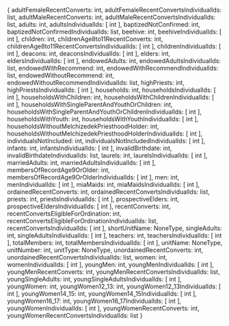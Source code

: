 {
  adultFemaleRecentConverts: int,
  adultFemaleRecentConvertsIndividualIds: list,
  adultMaleRecentConverts: int,
  adultMaleRecentConvertsIndividualIds: list,
  adults: int,
  adultsIndividualIds: [
    int
  ],
  baptizedNotConfirmed: int,
  baptizedNotConfirmedIndividualIds: list,
  beehive: int,
  beehiveIndividualIds: [
    int
  ],
  children: int,
  childrenAge8to11RecentConverts: int,
  childrenAge8to11RecentConvertsIndividualIds: [
    int
  ],
  childrenIndividualIds: [
    int
  ],
  deacons: int,
  deaconsIndividualIds: [
    int
  ],
  elders: int,
  eldersIndividualIds: [
    int
  ],
  endowedAdults: int,
  endowedAdultsIndividualIds: list,
  endowedWithRecommend: int,
  endowedWithRecommendIndividualIds: list,
  endowedWithoutRecommend: int,
  endowedWithoutRecommendIndividualIds: list,
  highPriests: int,
  highPriestsIndividualIds: [
    int
  ],
  households: int,
  householdsIndividualIds: [
    int
  ],
  householdsWithChildren: int,
  householdsWithChildrenIndividualIds: [
    int
  ],
  householdsWithSingleParentAndYouthOrChildren: int,
  householdsWithSingleParentAndYouthOrChildrenIndividualIds: [
    int
  ],
  householdsWithYouth: int,
  householdsWithYouthIndividualIds: [
    int
  ],
  householdsWithoutMelchizedekPriesthoodHolder: int,
  householdsWithoutMelchizedekPriesthoodHolderIndividualIds: [
    int
  ],
  individualsNotIncluded: int,
  individualsNotIncludedIndividualIds: [
    int
  ],
  infants: int,
  infantsIndividualIds: [
    int
  ],
  invalidBirthdate: int,
  invalidBirthdateIndividualIds: list,
  laurels: int,
  laurelsIndividualIds: [
    int
  ],
  marriedAdults: int,
  marriedAdultsIndividualIds: [
    int
  ],
  membersOfRecordAge9OrOlder: int,
  membersOfRecordAge9OrOlderIndividualIds: [
    int
  ],
  men: int,
  menIndividualIds: [
    int
  ],
  miaMaids: int,
  miaMaidsIndividualIds: [
    int
  ],
  ordainedRecentConverts: int,
  ordainedRecentConvertsIndividualIds: list,
  priests: int,
  priestsIndividualIds: [
    int
  ],
  prospectiveElders: int,
  prospectiveEldersIndividualIds: [
    int
  ],
  recentConverts: int,
  recentConvertsEligibleForOrdination: int,
  recentConvertsEligibleForOrdinationIndividualIds: list,
  recentConvertsIndividualIds: [
    int
  ],
  shortUnitName: NoneType,
  singleAdults: int,
  singleAdultsIndividualIds: [
    int
  ],
  teachers: int,
  teachersIndividualIds: [
    int
  ],
  totalMembers: int,
  totalMembersIndividualIds: [
    int
  ],
  unitName: NoneType,
  unitNumber: int,
  unitType: NoneType,
  unordainedRecentConverts: int,
  unordainedRecentConvertsIndividualIds: list,
  women: int,
  womenIndividualIds: [
    int
  ],
  youngMen: int,
  youngMenIndividualIds: [
    int
  ],
  youngMenRecentConverts: int,
  youngMenRecentConvertsIndividualIds: list,
  youngSingleAdults: int,
  youngSingleAdultsIndividualIds: [
    int
  ],
  youngWomen: int,
  youngWomen12_13: int,
  youngWomen12_13IndividualIds: [
    int
  ],
  youngWomen14_15: int,
  youngWomen14_15IndividualIds: [
    int
  ],
  youngWomen16_17: int,
  youngWomen16_17IndividualIds: [
    int
  ],
  youngWomenIndividualIds: [
    int
  ],
  youngWomenRecentConverts: int,
  youngWomenRecentConvertsIndividualIds: list
}